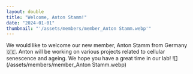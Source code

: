 ```yaml
---
layout: double
title: "Welcome, Anton Stamm!"
date: "2024-01-01"
thumbnail: "'/assets/members/member_Anton Stamm.webp'"
---
```

 We would like to welcome our new member, Anton Stamm from Germany 🇩🇪. Anton will be working on various projects related to cellular senescence and ageing. We hope you have a great time in our lab!
 ![](/assets/members/member_Anton Stamm.webp)

 